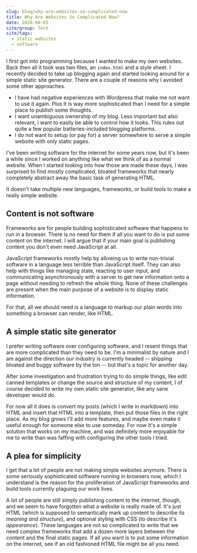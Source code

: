 ```yaml
---
slug: blog/why-are-websites-so-complicated-now
title: Why Are Websites So Complicated Now?
date: 2020-08-03
site/group: Tech
site/tags:
  - static websites
  - software
---
```


I first got into programming because I wanted to make my own websites. Back then
all it took was two files, an `index.html` and a style sheet. I recently decided
to take up blogging again and started looking around for a simple static site
generator. There are a couple of reasons why I avoided some other approaches.

- I have had negative experiences with Wordpress that make me not want to use it
  again. Plus it is way more sophisticated than I need for a simple place to
  publish some thoughts.
- I want unambiguous ownership of my blog. Less important but also relevant, I
  want to easily be able to control how it looks. This rules out quite a few
  popular batteries-included blogging platforms.
- I do not want to setup (or pay for) a server somewhere to serve a simple
  website with only static pages.

I've been writing software for the internet for some years now, but it's been a
while since I worked on anything like what we think of as a normal website. When
I started looking into how those are made these days, I was surprised to find
mostly complicated, bloated frameworks that nearly completely abstract away the
basic task of generating HTML.

It doesn't take multiple new languages, frameworks, or build tools to make a
really simple website.

## Content is not software

Frameworks are for people building sophisticated software that happens to run in
a browser. There is no need for them if all you want to do is put some content
on the internet. I will argue that if your main goal is publishing content you
don't even need JavaScript at all.

JavaScript frameworks mostly help by allowing us to write non-trivial software
in a language less terrible than JavaScript itself. They can also help with
things like managing state, reacting to user input, and communicating
asynchronously with a server to get new information onto a page without needing
to refresh the whole thing. None of these challenges are present when the main
purpose of a website is to display static information.

For that, all we should need is a language to markup our plain words into
something a browser can render, like HTML.

## A simple static site generator

I prefer writing software over configuring software, and I resent things that
are more complicated than they need to be. I'm a minimalist by nature and I am
against the direction our industry is currently headed -- shipping bloated and
buggy software by the ton -- but that's a topic for another day.

After some investigation and frustration trying to do simple things, like edit
canned templates or change the source and structure of my content, I of course
decided to write my own static site generator, like any sane developer would do.

For now all it does is convert my posts (which I write in markdown) into HTML
and insert that HTML into a template, then put those files in the right place.
As my blog grows I'll add more features, and maybe even make it useful enough
for someone else to use someday. For now it's a simple solution that works on my
machine, and was definitely more enjoyable for me to write than was faffing with
configuring the other tools I tried.

## A plea for simplicity

I get that a lot of people are not making simple websites anymore. There is some
seriously sophisticated software running in browsers now, which I understand is
the reason for the proliferation of JavaScript frameworks and build tools
currently plaguing our work lives.

A lot of people are still simply publishing content to the internet, though, and
we seem to have forgotten what a website is really made of. It's just HTML
(which is supposed to semantically mark up content to describe its <em>meaning
and structure</em>), and optional styling with CSS (to describe it's
<em>appearance</em>). These languages are not so complicated to write that we
need complex frameworks that add a dozen more layers between the content and the
final static pages. If all you want is to put some information on the internet,
see if an old fashioned HTML file might be all you need.
